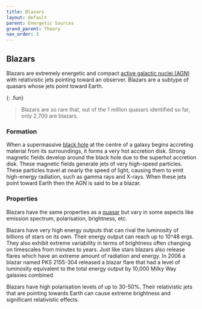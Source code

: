 ```yaml
---
title: Blazars
layout: default
parent: Energetic Sources
grand_parent: Theory
nav_order: 3
---
```


## Blazars

Blazars are extremely energetic and compact [active galactic nuclei (AGN)](./AGNs.html) with relativistic jets pointing toward an observer. Blazars are a subtype of quasars whose jets point toward Earth.

{: .fun}
>Blazars are so rare that, out of the 1 million quasars identified so far, only 2,700 are blazars.

### Formation
When a supermassive [black hole](../special%20stars/black%20holes.html) at the centre of a galaxy begins accreting material from its surroundings, it forms a very hot accretion disk. Strong magnetic fields develop around the black hole due to the superhot accretion disk. These magnetic fields generate jets of very high-speed particles. These particles travel at nearly the speed of light, causing them to emit high-energy radiation, such as gamma rays and X-rays. When these jets point toward Earth then the AGN is said to be a blazar.

### Properties

Blazars have the same properties as a [quasar](./quasars.html) but vary in some aspects like emission spectrum, polarisation, brightness, etc.

Blazars have very high energy outputs that can rival the luminosity of billions of stars on its own. Their energy output can reach up to 10^48 ergs. They also exhibit extreme variability in terms of brightness often changing on timescales from minutes to years. Just like stars blazars also release flares which have an extreme amount of radiation and energy. In 2006 a blazar named PKS 2155-304 released a blazar flare that had a level of luminosity equivalent to the total energy output by 10,000 Milky Way galaxies combined
 
Blazars have high polarisation levels of up to 30-50%. Their relativistic jets that are pointing towards Earth can cause extreme brightness and significant relativistic effects.
